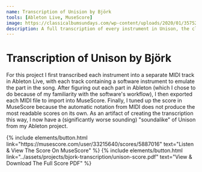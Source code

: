 ```yaml
---
name: Transcription of Unision by Björk
tools: [Ableton Live, MuseScore]
image: https://classicalbumsundays.com/wp-content/uploads/2020/01/35752.jpg
description: A full transcription of every instrument in Unison, the closing track to Björk's fourth album, Vespertine
---
```


# Transcription of Unison by Björk

For this project I first transcribed each instrument into a separate MIDI track in Ableton Live, with each track containing a software instrument to emulate the part in the song. After figuring out each part in Ableton (which I chose to do because of my familiarity with the software's workflow), I then exported each MIDI file to import into MuseScore. Finally, I tuned up the score in MuseScore because the automatic notation from MIDI does not produce the most readable scores on its own. As an artifact of creating the transcription this way, I now have a (significantly worse sounding) "soundalike" of Unison from my Ableton project.

<p class="text-center">
{% include elements/button.html link="https://musescore.com/user/33215640/scores/5887016" text="Listen & View The Score On MuseScore" %}
{% include elements/button.html link="../assets/projects/bjork-transcription/unison-score.pdf" text="View & Download The Full Score PDF" %}
</p>
